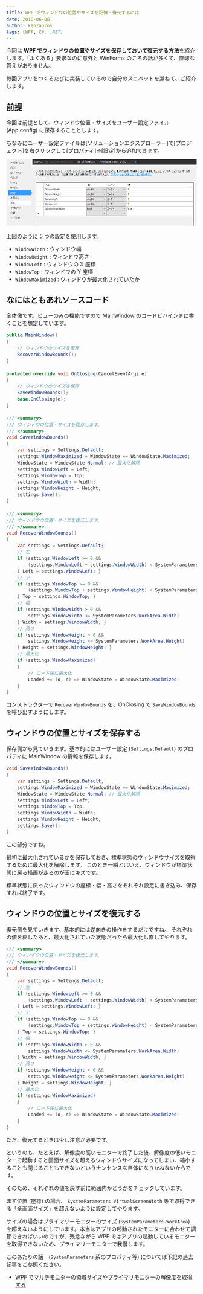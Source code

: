 ```yaml
---
title: WPF でウィンドウの位置やサイズを記憶・復元するには
date: 2018-06-08
author: kenzauros
tags: [WPF, C#, .NET]
---
```


今回は **WPF でウィンドウの位置やサイズを保存しておいて復元する方法**を紹介します。「よくある」要求なのに意外と WinForms のころの話が多くて、直球な答えがありません。

毎回アプリをつくるたびに実装しているので自分のスニペットを兼ねて、ご紹介します。

## 前提

今回は前提として、ウィンドウ位置・サイズをユーザー設定ファイル (App.config) に保存することとします。

ちなみにユーザー設定ファイルは[ソリューションエクスプローラー]で[プロジェクト]を右クリックして[プロパティ]→[設定]から追加できます。

![WPF のウィンドウ位置・サイズを保存するユーザー設定](images/recover-window-bounds-with-wpf-1.png)

上図のように 5 つの設定を使用します。

* `WindowWidth` : ウィンドウ幅
* `WindowHeight` : ウィンドウ高さ
* `WindowLeft` : ウィンドウの X 座標
* `WindowTop` : ウィンドウの Y 座標
* `WindowMaximized` : ウィンドウが最大化されていたか

## なにはともあれソースコード

全体像です。ビューのみの機能ですので MainWindow のコードビハインドに書くことを想定しています。

```cs
public MainWindow()
{
	// ウィンドウのサイズを復元
	RecoverWindowBounds();
}

protected override void OnClosing(CancelEventArgs e)
{
	// ウィンドウのサイズを保存
	SaveWindowBounds();
	base.OnClosing(e);
}

/// <summary>
/// ウィンドウの位置・サイズを保存します。
/// </summary>
void SaveWindowBounds()
{
	var settings = Settings.Default;
	settings.WindowMaximized = WindowState == WindowState.Maximized;
	WindowState = WindowState.Normal; // 最大化解除
	settings.WindowLeft = Left;
	settings.WindowTop = Top;
	settings.WindowWidth = Width;
	settings.WindowHeight = Height;
	settings.Save();
}

/// <summary>
/// ウィンドウの位置・サイズを復元します。
/// </summary>
void RecoverWindowBounds()
{
	var settings = Settings.Default;
	// 左
	if (settings.WindowLeft >= 0 &&
		(settings.WindowLeft + settings.WindowWidth) < SystemParameters.VirtualScreenWidth)
	{ Left = settings.WindowLeft; }
	// 上
	if (settings.WindowTop >= 0 &&
		(settings.WindowTop + settings.WindowHeight) < SystemParameters.VirtualScreenHeight)
	{ Top = settings.WindowTop; }
	// 幅
	if (settings.WindowWidth > 0 &&
		settings.WindowWidth <= SystemParameters.WorkArea.Width)
	{ Width = settings.WindowWidth; }
	// 高さ
	if (settings.WindowHeight > 0 &&
		settings.WindowHeight <= SystemParameters.WorkArea.Height)
	{ Height = settings.WindowHeight; }
	// 最大化
	if (settings.WindowMaximized)
	{
		// ロード後に最大化
		Loaded += (o, e) => WindowState = WindowState.Maximized;
	}
}
```

コンストラクターで `RecoverWindowBounds` を、OnClosing で `SaveWindowBounds` を呼び出すようにします。

## ウィンドウの位置とサイズを保存する

保存側から見ていきます。基本的にはユーザー設定 (`Settings.Default`) のプロパティに MainWindow の情報を保存します。

```cs
void SaveWindowBounds()
{
	var settings = Settings.Default;
	settings.WindowMaximized = WindowState == WindowState.Maximized;
	WindowState = WindowState.Normal; // 最大化解除
	settings.WindowLeft = Left;
	settings.WindowTop = Top;
	settings.WindowWidth = Width;
	settings.WindowHeight = Height;
	settings.Save();
}
```

この部分ですね。

最初に最大化されているかを保存しておき、標準状態のウィンドウサイズを取得するために最大化を解除します。
このとき一瞬とはいえ、ウィンドウが標準状態に戻る描画が走るのが玉にキズです。

標準状態に戻ったウィンドウの座標・幅・高さをそれぞれ設定に書き込み、保存すれば終了です。

## ウィンドウの位置とサイズを復元する

復元側を見ていきます。基本的には逆向きの操作をするだけですね。
それぞれの値を戻したあと、最大化されていた状態だったら最大化し直してやります。

```cs
/// <summary>
/// ウィンドウの位置・サイズを復元します。
/// </summary>
void RecoverWindowBounds()
{
	var settings = Settings.Default;
	// 左
	if (settings.WindowLeft >= 0 &&
		(settings.WindowLeft + settings.WindowWidth) < SystemParameters.VirtualScreenWidth)
	{ Left = settings.WindowLeft; }
	// 上
	if (settings.WindowTop >= 0 &&
		(settings.WindowTop + settings.WindowHeight) < SystemParameters.VirtualScreenHeight)
	{ Top = settings.WindowTop; }
	// 幅
	if (settings.WindowWidth > 0 &&
		settings.WindowWidth <= SystemParameters.WorkArea.Width)
	{ Width = settings.WindowWidth; }
	// 高さ
	if (settings.WindowHeight > 0 &&
		settings.WindowHeight <= SystemParameters.WorkArea.Height)
	{ Height = settings.WindowHeight; }
	// 最大化
	if (settings.WindowMaximized)
	{
		// ロード後に最大化
		Loaded += (o, e) => WindowState = WindowState.Maximized;
	}
}
```

ただ、復元するときは少し注意が必要です。

というのも、たとえば、解像度の高いモニターで終了した後、解像度の低いモニターで起動すると画面サイズを超えるウィンドウサイズになってしまい、縮小することも閉じることもできないというナンセンスな自体になりかねないからです。

そのため、それぞれの値を戻す前に範囲内かどうかをチェックしています。

まず位置 (座標) の場合、 `SystemParameters.VirtualScreenWidth` 等で取得できる「全画面サイズ」を超えないように設定してやります。

サイズの場合はプライマリーモニターのサイズ (`SystemParameters.WorkArea`) を超えないようにしています。本当はアプリの起動されたモニターに合わせて調節できればいいのですが、残念ながら WPF ではアプリの起動しているモニターを取得できないため、プライマリーモニターで我慢します。

このあたりの話　(`SystemParameters` 系のプロパティ等) については下記の過去記事をご参照ください。

- [WPF でマルチモニターの領域サイズやプライマリモニターの解像度を取得する](/get-screen-bounds-with-multiple-monitors-in-wpf/)
